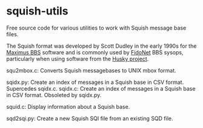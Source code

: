 squish-utils
============

Free source code for various utilities to work with Squish message base
files.


The Squish format was developed by Scott Dudley in the early 1990s for the
[Maximus BBS](https://github.com/sdudley/maximus) software and is commonly
used by [FidoNet](https://en.wikipedia.org/wiki/FidoNet) BBS sysops,
particularly when using software from the [Husky project](https://github.com/huskyproject).

squ2mbox.c: Converts Squish messagebases to UNIX mbox format.

sqidx.py: Create an index of messages in a Squish base in CSV format. Supercedes sqidx.c.
sqidx.c: Create an index of messages in a Squish base in CSV format. Obsoleted by sqidx.py.

squid.c: Display information about a Squish base.

sqd2sqi.py: Create a new Squish SQI file from an existing SQD file.
